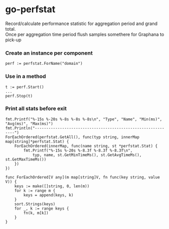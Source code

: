 # go-perfstat

Record/calculate performance statistic for aggregation period and grand total.  
Once per aggregation time period flush samples somethere for Graphana to pick-up

### Create an instance per component

    perf := perfstat.ForName("domain")

### Use in a method

    t := perf.Start()
    ...
    perf.Stop(t)

### Print all stats before exit

    fmt.Printf("%-15s %-20s %-8s %-8s %-8s\n", "Type", "Name", "Min(ms)", "Avg(ms)", "Max(ms)")
    fmt.Println("-------------------------------------------------------------")
    ForEachOrdered(perfstat.GetAll(), func(typ string, innerMap map[string]*perfstat.Stat) {
        ForEachOrdered(innerMap, func(name string, st *perfstat.Stat) {
            fmt.Printf("%-15s %-20s %-8.3f %-8.3f %-8.3f\n",
                typ, name, st.GetMinTimeMs(), st.GetAvgTimeMs(), st.GetMaxTimeMs())
        })
    })

    func ForEachOrdered[V any](m map[string]V, fn func(key string, value V)) {
        keys := make([]string, 0, len(m))
        for k := range m {
            keys = append(keys, k)
        }
        sort.Strings(keys)
        for _, k := range keys {
            fn(k, m[k])
        }
    }
